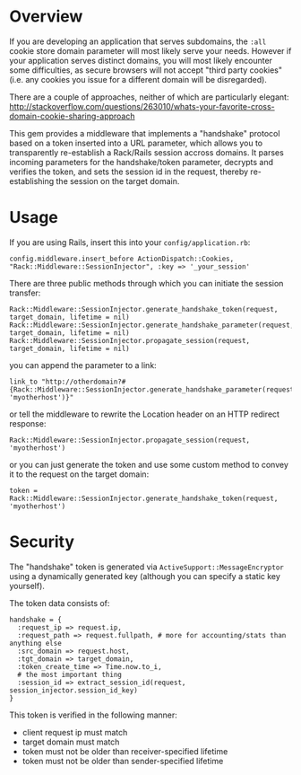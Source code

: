 Overview
========

If you are developing an application that serves subdomains, the `:all` cookie store domain parameter will most likely serve your needs.  However if your application serves distinct domains, you will most likely encounter some difficulties, as secure browsers will not accept "third party cookies" (i.e. any cookies you issue for a different domain will be disregarded).

There are a couple of approaches, neither of which are particularly elegant: http://stackoverflow.com/questions/263010/whats-your-favorite-cross-domain-cookie-sharing-approach

This gem provides a middleware that implements a "handshake" protocol based on a token inserted into a URL parameter, which allows you to transparently re-establish a Rack/Rails session accross domains.  It parses incoming parameters for the handshake/token parameter, decrypts and verifies the token, and sets the session id in the request, thereby re-establishing the session on the target domain.

Usage
=====

If you are using Rails, insert this into your `config/application.rb`:

    config.middleware.insert_before ActionDispatch::Cookies, "Rack::Middleware::SessionInjector", :key => '_your_session'

There are three public methods through which you can initiate the session transfer:

    Rack::Middleware::SessionInjector.generate_handshake_token(request, target_domain, lifetime = nil)
    Rack::Middleware::SessionInjector.generate_handshake_parameter(request, target_domain, lifetime = nil)
    Rack::Middleware::SessionInjector.propagate_session(request, target_domain, lifetime = nil)

you can append the parameter to a link:

    link_to "http://otherdomain?#{Rack::Middleware::SessionInjector.generate_handshake_parameter(request, 'myotherhost')}"

or tell the middleware to rewrite the Location header on an HTTP redirect response:
 
    Rack::Middleware::SessionInjector.propagate_session(request, 'myotherhost')

or you can just generate the token and use some custom method to convey it to the request on the target domain:

    token = Rack::Middleware::SessionInjector.generate_handshake_token(request, 'myotherhost')

Security
========

The "handshake" token is generated via `ActiveSupport::MessageEncryptor` using a dynamically generated key (although you can specify a static key yourself).

The token data consists of:

    handshake = {
      :request_ip => request.ip,
      :request_path => request.fullpath, # more for accounting/stats than anything else
      :src_domain => request.host,
      :tgt_domain => target_domain,
      :token_create_time => Time.now.to_i,
      # the most important thing
      :session_id => extract_session_id(request, session_injector.session_id_key)
    }

This token is verified in the following manner:

* client request ip must match
* target domain must match
* token must not be older than receiver-specified lifetime
* token must not be older than sender-specified lifetime
